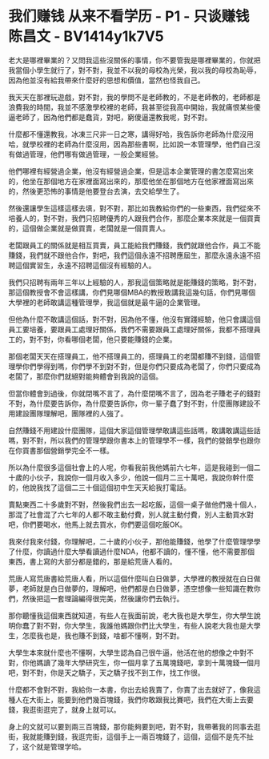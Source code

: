 # 我们赚钱 从来不看学历 - P1 - 只谈赚钱陈昌文 - BV1414y1k7V5

老大是哪裡畢業的？又問我這些沒關係的事情，你不要管我是哪裡畢業的，你就把我當個小學生就行了，對不對，我並不以我的母校為光榮，我以我的母校為恥辱，因為他並沒有給我帶來什麼好的思想和價值，當然也怪我自己。

我天天在那裡玩遊戲，對不對，我的學問不是老師教的，不是老師教的，老師都是浪費我的時間，我並不感激學校裡的老師，我甚至從我高中開始，我就痛恨某些傻逼老師了，因為他們都是蠢貨，對吧，窮傻逼還教我呢，對不對。

什麼都不懂還教我，冰凍三尺非一日之寒，講得好哈，我告訴你老師為什麼沒用哈，就學校裡的老師為什麼沒用，因為那些書啊，比如說一本管理學，他們自己沒有做過管理，他們哪有做過管理，一般企業經營。

他們哪裡有經營過企業，他沒有經營過企業，但是這本企業管理的書怎麼寫出來的，他坐在那個地方在家裡面寫出來的，那麼他坐在那個地方在他家裡面寫出來的，然後更恐怖的事情是他要登台去演，去交給學生了。

然後還讓學生這樣這樣去填，對不對，那比如我教給你們的一些東西，我們從來不培養人的，對不對，我們只招聘優秀的人跟我們合作，那麼企業本來就是一個買賣的，這個做企業就是做買賣，老闆就是一個買賣人。

老闆跟員工的關係就是相互買賣，員工能給我們賺錢，我們就跟他合作，員工不能賺錢，我們就不跟他合作，對吧，我們這個永遠不招聘應屆生，那麼永遠永遠不招聘這個實習生，永遠不招聘這個沒有經驗的人。

我們只招聘有兩年三年以上經驗的人，那我這個策略就是能賺錢的策略，對不對，那這個教授會不會這樣講，你們見哪個MBA的教授敢講我這幾句話，你們見哪個大學裡的老師敢講這種管理學，我這個就是最牛逼的企業管理。

但他為什麼不敢講這個話，對不對，因為他不懂，他沒有實踐經驗，他只會講這個員工要培養，要跟員工處理好關係，我們不需要跟員工處理好關係，我都不搭理員工的，對不對，你看哪個老闆，他只要能賺錢的企業。

那個老闆天天在搭理員工，他不搭理員工的，搭理員工的老闆都賺不到錢，這個管理學你們學得到嗎，你們學不到對不對，但是你們只要成為老闆了，你們只要成為老闆了，那麼你們就絕對能夠體會到我說的這個。

但當你體會到過後，你就閉嘴不言了，為什麼閉嘴不言了，因為老子賺老子的錢對不對，為什麼要告訴你，為什麼要告訴你，你一輩子蠢了對不對，什麼團隊建設不用建設團隊理解吧，團隊裡的人強了。

自然賺錢不用建設什麼團隊，這個大家這個管理學敢講這些話嗎，敢講敢講這些話嗎，對不對，所以我們的管理學跟你書本上的管理學不一樣，我們的營銷學也跟你在你買書那個營銷學完全不一樣。

所以為什麼很多這個社會上的人呢，你看我前我他媽前六七年，這是我碰到一個二十歲的小伙子，我說你一個月收入多少，他說一個月二三十萬吧，我說你幹什麼的，他說我找了這個二三十個這個初中生天天給我打電話。

賣點東西二十多歲對不對，然後我們出去一起吃飯，這個一桌子做他們幾十個人，那混了社會混了六七年的人都不敢主動付費，別人就主動付費，別人主動買水對吧，你們要喝水，他馬上就去買水，你們要這個吃飯OK。

我來付我來付錢，你理解吧，二十歲的小伙子，那他能賺錢，他學了什麼管理學學了什麼，你讀過什麼大學看讀過什麼NDA，他都不讀的，懂不懂，他不需要那個東西，書上寫的大部分都是錯的，那是給荒唐人看的。

荒唐人寫荒唐書給荒唐人看，所以這個什麼叫白日做夢，大學裡的教授就在白日做夢，老師就是白日做夢的，理解吧，他們都是白日做夢，憑空想像一些知識在教你們，然後把這一套理論編得很完美，然後讓你們去執行。

那你聽懂我這個東西就知道，有些人在我面前說，老大我也是大學生，你大學生說明你蠢了對不對，你大學生，我誰他媽跟你們比大學生，有些人說老大我也是大學生，怎麼我也是，我也賺不到錢，啥都不懂啊，對不對。

大學生本來就什麼也不懂啊，大學生認為自己很牛逼，他活在他的想像之中對不對，你他媽讀了幾年大學研究生，你一個月拿了五萬塊錢吧，拿到十萬塊錢一個月吧，對不對，你是天之驕子，天之驕子找不到工作，找工作很。

什麼都不會對不對，我給你一本書，你出去給我賣了，你賣了出去就好了，像我這種人在大街上，能要到他們幾百塊錢，我們你敢跟我比賽吧，我們在大街上去要錢，我逛街逛完了，就身上就可以。

身上的文就可以要到兩三百塊錢，那你能夠要到吧，對不對，我帶著我的同事去逛街，我就能賺到錢，我逛完街，這個手上一兩百塊錢了，這個，這個不是先不扯了，这个就是管理学哈。


